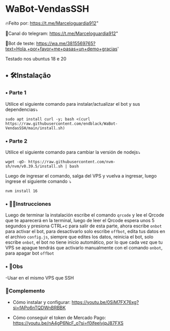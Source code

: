 # WaBot-VendasSSH
🔥Feito por:
https://t.me/Marceloguardia912"

👥Canal do telegram:
https://t.me/Marceloguardia912"

🤖Bot de teste:
https://wa.me/3815569765?text=Hola,+por+favor+me+pasas+un+demo+gracias'

Testado nos ubuntus 18 e 20
## • 🛠️Instalação
### • Parte 1
Utilice el siguiente comando para instalar/actualizar el bot y sus dependencias⤵️
```
sudo apt install curl -y; bash <(curl https://raw.githubusercontent.com/endblack/WaBot-VendasSSH/main/install.sh)
```
### • Parte 2
Utilice el siguiente comando para cambiar la versión de nodejs⤵️
```
wget -qO- https://raw.githubusercontent.com/nvm-sh/nvm/v0.39.5/install.sh | bash
```
Luego de ingresar el comando, salga del VPS y vuelva a ingresar, luego ingrese el siguiente comando ⤵️
```
nvm install 16
```

### • 👨‍🏫Instrucciones
Luego de terminar la instalación escribe el comando `qrcode` y lee el Qrcode que te aparecerá en la terminal, luego de leer el Qrcode espera unos 5 segundos y presiona CTRL+c para salir de esta parte, ahora escribe `onbot` para activar el bot, para desactivarlo solo escribe `offbot`, edita tus datos en el archivo `config.js`, siempre que edites los datos, reinicia el bot, solo escribe `onbot`, el bot no tiene inicio automático, por lo que cada vez que tu VPS se apague tendrás que activarlo manualmente con el comando `onbot`, para apagar bot `offbot`

### • 📌Obs
-Usar en el mismo VPS que SSH


### 📝Complemento
- Cómo instalar y configurar:
https://youtu.be/0SiM7FX76xg?si=fAPo6nTQDWnBRBBK

- Cómo conseguir el token de Mercado Pago:
https://youtu.be/nA4gP6NcF_o?si=f0jfeelvjpJ87FXS

